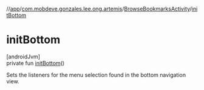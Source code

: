 //[app](../../../index.md)/[com.mobdeve.gonzales.lee.ong.artemis](../index.md)/[BrowseBookmarksActivity](index.md)/[initBottom](init-bottom.md)

# initBottom

[androidJvm]\
private fun [initBottom](init-bottom.md)()

Sets the listeners for the menu selection found in the bottom navigation view.
